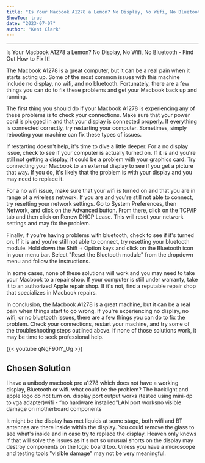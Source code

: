 ```yaml
---
title: "Is Your Macbook A1278 a Lemon? No Display, No Wifi, No Bluetooth - Find Out How to Fix It!"
ShowToc: true 
date: "2023-07-07"
author: "Kent Clark"
---
```

*****
Is Your Macbook A1278 a Lemon? No Display, No Wifi, No Bluetooth - Find Out How to Fix It!

The Macbook A1278 is a great computer, but it can be a real pain when it starts acting up. Some of the most common issues with this machine include no display, no wifi, and no bluetooth. Fortunately, there are a few things you can do to fix these problems and get your Macbook back up and running.

The first thing you should do if your Macbook A1278 is experiencing any of these problems is to check your connections. Make sure that your power cord is plugged in and that your display is connected properly. If everything is connected correctly, try restarting your computer. Sometimes, simply rebooting your machine can fix these types of issues.

If restarting doesn't help, it's time to dive a little deeper. For a no display issue, check to see if your computer is actually turned on. If it is and you're still not getting a display, it could be a problem with your graphics card. Try connecting your Macbook to an external display to see if you get a picture that way. If you do, it's likely that the problem is with your display and you may need to replace it.

For a no wifi issue, make sure that your wifi is turned on and that you are in range of a wireless network. If you are and you're still not able to connect, try resetting your network settings. Go to System Preferences, then Network, and click on the Advanced button. From there, click on the TCP/IP tab and then click on Renew DHCP Lease. This will reset your network settings and may fix the problem.

Finally, if you're having problems with bluetooth, check to see if it's turned on. If it is and you're still not able to connect, try resetting your bluetooth module. Hold down the Shift + Option keys and click on the Bluetooth icon in your menu bar. Select "Reset the Bluetooth module" from the dropdown menu and follow the instructions.

In some cases, none of these solutions will work and you may need to take your Macbook to a repair shop. If your computer is still under warranty, take it to an authorized Apple repair shop. If it's not, find a reputable repair shop that specializes in Macbook repairs.

In conclusion, the Macbook A1278 is a great machine, but it can be a real pain when things start to go wrong. If you're experiencing no display, no wifi, or no bluetooth issues, there are a few things you can do to fix the problem. Check your connections, restart your machine, and try some of the troubleshooting steps outlined above. If none of those solutions work, it may be time to seek professional help.

{{< youtube qNgF90IY_Ug >}} 



## Chosen Solution
 I have a unibody macbook pro a1278 which does not have a working display, Bluetooth or wifi. what could be the problem? The backlight and apple logo do not turn on.
display port output works (tested using mini-dp to vga adapter)wifi - “no hardware installed”LAN port worksno visible damage on motherboard components

 It might be the display has met liquids at some stage, both wifi and BT antennas are there inside within the display. You could remove the glass to see what's inside and in case try to replace the display. Heaven only knows if that will solve the issues as it's not so unusual shorts on the display may destroy components on the logic board too. Unless you have a microscope and testing tools "visible damage" may not be very meaningful.




